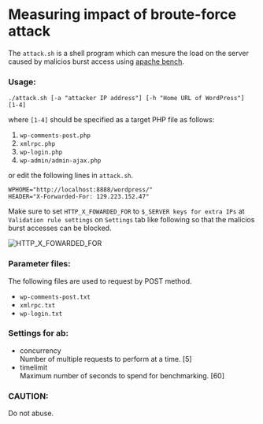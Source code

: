 Measuring impact of broute-force attack
=======================================

The `attack.sh` is a shell program which can mesure the load on the server 
caused by malicios burst access using [apache bench][ApacheBench].

### Usage: ###

    ./attack.sh [-a "attacker IP address"] [-h "Home URL of WordPress"] [1-4]

where `[1-4]` should be specified as a target PHP file as follows:

1. `wp-comments-post.php`
2. `xmlrpc.php`
3. `wp-login.php`
4. `wp-admin/admin-ajax.php`

or edit the following lines in `attack.sh`.

    WPHOME="http://localhost:8888/wordpress/"
    HEADER="X-Forwarded-For: 129.223.152.47"

Make sure to set `HTTP_X_FOWARDED_FOR` to `$_SERVER keys for extra IPs` at 
`Validation rule settings` on `Settings` tab like following so that the 
malicios burst accesses can be blocked.

![HTTP_X_FOWARDED_FOR][X-Forwarded]

### Parameter files: ###

The following files are used to request by POST method.

* `wp-comments-post.txt`
* `xmlrpc.txt`
* `wp-login.txt`

### Settings for ab: ###

* concurrency  
  Number of multiple requests to perform at a time. [5]
* timelimit  
  Maximum number of seconds to spend for benchmarking. [60]

### CAUTION: ###

Do not abuse.

[ApacheBench]: http://httpd.apache.org/docs/current/programs/ab.html "ab - Apache HTTP server benchmarking tool"
[X-Forwarded]: http://tokkonopapa.github.io/WordPress-IP-Geo-Block/img/2015-09/X-Forwarded-For.png "$_SERVER keys for extra IPs"
